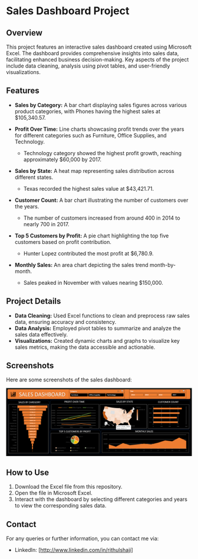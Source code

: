 # Sales Dashboard Project

## Overview
This project features an interactive sales dashboard created using Microsoft Excel. The dashboard provides comprehensive insights into sales data, facilitating enhanced business decision-making. Key aspects of the project include data cleaning, analysis using pivot tables, and user-friendly visualizations.

## Features
- **Sales by Category:** A bar chart displaying sales figures across various product categories, with Phones having the highest sales at $105,340.57.

- **Profit Over Time:** Line charts showcasing profit trends over the years for different categories such as Furniture, Office Supplies, and Technology.
  - Technology category showed the highest profit growth, reaching approximately $60,000 by 2017.

- **Sales by State:** A heat map representing sales distribution across different states.
  - Texas recorded the highest sales value at $43,421.71.

- **Customer Count:** A bar chart illustrating the number of customers over the years.
  - The number of customers increased from around 400 in 2014 to nearly 700 in 2017.

- **Top 5 Customers by Profit:** A pie chart highlighting the top five customers based on profit contribution.
  - Hunter Lopez contributed the most profit at $6,780.9.

- **Monthly Sales:** An area chart depicting the sales trend month-by-month.
  - Sales peaked in November with values nearing $150,000.

## Project Details
- **Data Cleaning:** Used Excel functions to clean and preprocess raw sales data, ensuring accuracy and consistency.
- **Data Analysis:** Employed pivot tables to summarize and analyze the sales data effectively.
- **Visualizations:** Created dynamic charts and graphs to visualize key sales metrics, making the data accessible and actionable.

## Screenshots
Here are some screenshots of the sales dashboard:

![Sales Dashboard Overview](https://github.com/rithulshaji/Sales-Dashboard/blob/main/Sales_Dashboard.png)

## How to Use
1. Download the Excel file from this repository.
2. Open the file in Microsoft Excel.
3. Interact with the dashboard by selecting different categories and years to view the corresponding sales data.


## Contact
For any queries or further information, you can contact me via:
- LinkedIn: [http://www.linkedin.com/in/rithulshaji]
